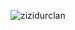 ![zizidurclan](https://user-images.githubusercontent.com/101067835/162535349-71cdd904-683c-4727-a5b5-4e85eaf4460e.png)
